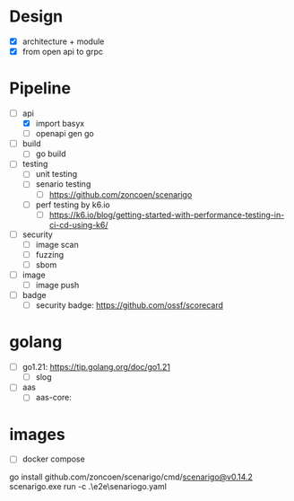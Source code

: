 # Design
- [x] architecture + module
- [x] from open api to grpc

# Pipeline
- [ ] api
  - [x] import basyx
  - [ ] openapi gen go
- [ ] build
  - [ ] go build 
- [ ] testing
  - [ ] unit testing
  - [ ] senario testing
    - [ ] https://github.com/zoncoen/scenarigo
  - [ ] perf testing by k6.io
    - [ ] https://k6.io/blog/getting-started-with-performance-testing-in-ci-cd-using-k6/
- [ ] security
  - [ ] image scan
  - [ ] fuzzing
  - [ ] sbom
- [ ] image
  - [ ] image push
- [ ] badge
  - [ ] security badge: https://github.com/ossf/scorecard

# golang
- [ ] go1.21: https://tip.golang.org/doc/go1.21
  - [ ] slog
- [ ] aas
  - [ ] aas-core: 

# images
- [ ] docker compose


go install github.com/zoncoen/scenarigo/cmd/scenarigo@v0.14.2
scenarigo.exe run -c .\e2e\senariogo.yaml